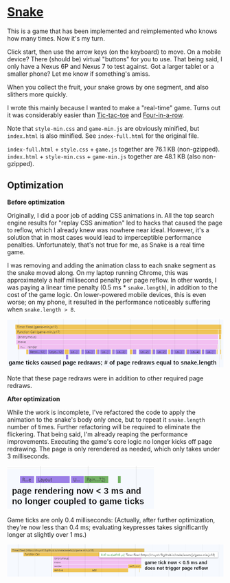 [Snake](https://chuynh18.github.io/snake/)
=====

This is a game that has been implemented and reimplemented who knows how many times.  Now it's my turn.

Click start, then use the arrow keys (on the keyboard) to move.  On a mobile device?  There (should be) virtual "buttons" for you to use.  That being said, I only have a Nexus 6P and Nexus 7 to test against.  Got a larger tablet or a smaller phone?  Let me know if something's amiss.

When you collect the fruit, your snake grows by one segment, and also slithers more quickly.

I wrote this mainly because I wanted to make a "real-time" game.  Turns out it was considerably easier than [Tic-tac-toe](https://github.com/chuynh18/tictactoe/) and [Four-in-a-row](https://github.com/chuynh18/fourinarow/).

Note that `style-min.css` and `game-min.js` are obviously minified, but `index.html` is also minified.  See `index-full.html` for the original file.

`index-full.html` + `style.css` + `game.js` together are 76.1 KB (non-gzipped).
`index.html` + `style-min.css` + `game-min.js` together are 48.1 KB (also non-gzipped).

Optimization
------------

__Before optimization__

Originally, I did a poor job of adding CSS animations in.  All the top search engine results for "replay CSS animation" led to hacks that caused the page to reflow, which I already knew was nowhere near ideal.  However, it's a solution that in most cases would lead to imperceptible performance penalties.  Unfortunately, that's not true for me, as Snake is a real time game.

I was removing and adding the animation class to each snake segment as the snake moved along.  On my laptop running Chrome, this was approximately a half millisecond penalty per page reflow.  In other words, I was paying a linear time penalty (0.5 ms * `snake.length`), in addition to the cost of the game logic.  On lower-powered mobile devices, this is even worse; on my phone, it resulted in the performance noticeably suffering when `snake.length > 8`.

![unoptimized animations](assets/img/unoptimized.png)

Note that these page redraws were in addition to other required page redraws.

__After optimization__

While the work is incomplete, I've refactored the code to apply the animation to the snake's body only once, but to repeat it `snake.length` number of times.  Further refactoring will be required to eliminate the flickering.  That being said, I'm already reaping the performance improvements.  Executing the game's core logic no longer kicks off page redrawing.  The page is only rerendered as needed, which only takes under 3 milliseconds.

![optimized animations](assets/img/optimized.png)

Game ticks are only 0.4 milliseconds:  (Actually, after further optimization, they're now less than 0.4 ms; evaluating keypresses takes significantly longer at slightly over 1 ms.)

![optimized game code](assets/img/optimized2.png)
